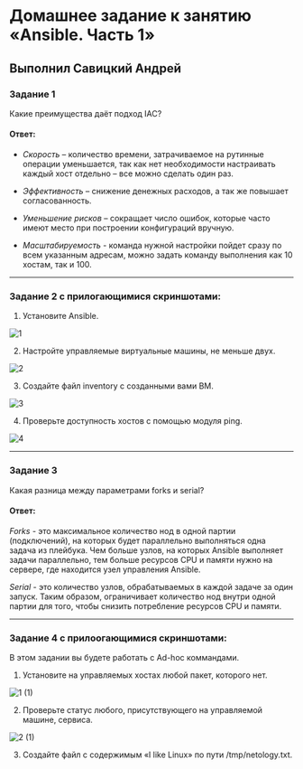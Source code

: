 # Домашнее задание к занятию «Ansible. Часть 1»

## Выполнил Савицкий Андрей

### Задание 1

Какие преимущества даёт подход IAC?

#### Ответ:

* *Скорость* – количество  времени, затрачиваемое на рутинные операции уменьшается, так как нет необходимости настраивать каждый хост отдельно – все можно сделать один раз. 

* *Эффективность* – снижение денежных расходов, а так же повышает согласованность. 

* *Уменьшение рисков* – сокращает число ошибок, которые часто имеют место при построении конфигураций вручную. 

* *Масштабируемость* - команда нужной настройки пойдет сразу по всем указанным адресам, можно задать команду выполнения как 10 хостам, так и 100.  

---

### Задание 2 с прилогающимися скриншотами:

1. Установите Ansible.

![1](https://github.com/user-attachments/assets/62d366e2-8372-4425-bc1f-7f0488a08815)

 
2. Настройте управляемые виртуальные машины, не меньше двух.

![2](https://github.com/user-attachments/assets/235f8e8d-69a7-42d0-aac8-5593e26bac36)

   
3. Создайте файл inventory с созданными вами ВМ.

![3](https://github.com/user-attachments/assets/e593aab5-a292-4684-b4fe-f66a01fabee9)

   
4. Проверьте доступность хостов с помощью модуля ping.

![4](https://github.com/user-attachments/assets/d4b533ae-a26d-44d9-a553-a55c9532385b)

 
---

### Задание 3 

Какая разница между параметрами forks и serial? 

#### Ответ:

 *Forks* - это максимальное количество нод в одной партии (подключений), на которых будет параллельно выполняться одна задача из плейбука. Чем больше узлов, на которых Ansible выполняет задачи параллельно, тем больше ресурсов CPU и памяти нужно на сервере, где находится узел управления Ansible. 

 *Serial* - это количество узлов, обрабатываемых в каждой задаче за один запуск. Таким образом, ограничивает количество нод внутри одной партии для того, чтобы снизить потребление ресурсов CPU и памяти. 
 
---

### Задание 4 с прилоогающимися скриншотами:

В этом задании вы будете работать с Ad-hoc коммандами.

1. Установите на управляемых хостах любой пакет, которого нет.

![1 (1)](https://github.com/user-attachments/assets/aeabc372-a709-483d-8427-11a08069d366)

2. Проверьте статус любого, присутствующего на управляемой машине, сервиса.

 ![2 (1)](https://github.com/user-attachments/assets/56a14090-5aeb-4896-9571-2ff15a6a2623)

3. Создайте файл с содержимым «I like Linux» по пути /tmp/netology.txt.
 
